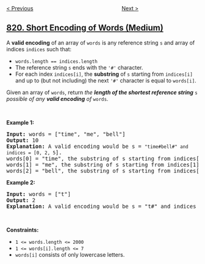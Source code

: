 <!--|This file generated by command(leetcode description); DO NOT EDIT.    |-->
<!--+----------------------------------------------------------------------+-->
<!--|@author    openset <openset.wang@gmail.com>                           |-->
<!--|@link      https://github.com/openset                                 |-->
<!--|@home      https://github.com/openset/leetcode                        |-->
<!--+----------------------------------------------------------------------+-->

[< Previous](../most-common-word "Most Common Word")
　　　　　　　　　　　　　　　　
[Next >](../shortest-distance-to-a-character "Shortest Distance to a Character")

## [820. Short Encoding of Words (Medium)](https://leetcode.com/problems/short-encoding-of-words "单词的压缩编码")

<p>A <strong>valid encoding</strong> of an array of <code>words</code> is any reference string <code>s</code> and array of indices <code>indices</code> such that:</p>

<ul>
	<li><code>words.length == indices.length</code></li>
	<li>The reference string <code>s</code> ends with the <code>&#39;#&#39;</code> character.</li>
	<li>For each index <code>indices[i]</code>, the <strong>substring</strong> of <code>s</code> starting from <code>indices[i]</code> and up to (but not including) the next <code>&#39;#&#39;</code> character is equal to <code>words[i]</code>.</li>
</ul>

<p>Given an array of <code>words</code>, return <em>the <strong>length of the shortest reference string</strong> </em><code>s</code><em> possible of any <strong>valid encoding</strong> of </em><code>words</code><em>.</em></p>

<p>&nbsp;</p>
<p><strong>Example 1:</strong></p>

<pre>
<strong>Input:</strong> words = [&quot;time&quot;, &quot;me&quot;, &quot;bell&quot;]
<strong>Output:</strong> 10
<strong>Explanation:</strong> A valid encoding would be s = <code>&quot;time#bell#&quot; and indices = [0, 2, 5</code>].
words[0] = &quot;time&quot;, the substring of s starting from indices[0] = 0 to the next &#39;#&#39; is underlined in &quot;<u>time</u>#bell#&quot;
words[1] = &quot;me&quot;, the substring of s starting from indices[1] = 2 to the next &#39;#&#39; is underlined in &quot;ti<u>me</u>#bell#&quot;
words[2] = &quot;bell&quot;, the substring of s starting from indices[2] = 5 to the next &#39;#&#39; is underlined in &quot;time#<u>bell</u>#&quot;
</pre>

<p><strong>Example 2:</strong></p>

<pre>
<strong>Input:</strong> words = [&quot;t&quot;]
<strong>Output:</strong> 2
<strong>Explanation:</strong> A valid encoding would be s = &quot;t#&quot; and indices = [0].
</pre>

<p>&nbsp;</p>
<p><strong>Constraints:</strong></p>

<ul>
	<li><code>1 &lt;= words.length &lt;= 2000</code></li>
	<li><code>1 &lt;= words[i].length &lt;= 7</code></li>
	<li><code>words[i]</code> consists of only lowercase letters.</li>
</ul>
